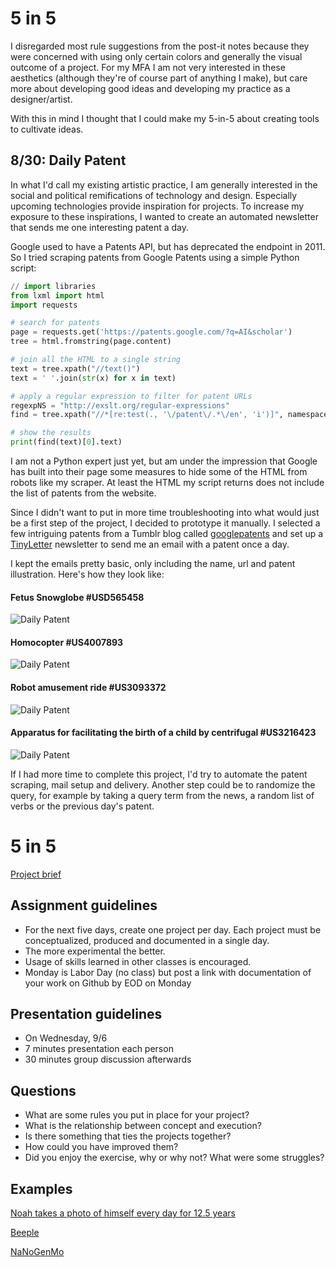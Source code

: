 # 5 in 5

I disregarded most rule suggestions from the post-it notes because they were concerned with using only certain colors and generally the visual outcome of a project. For my MFA I am not very interested in these aesthetics (although they're of course part of anything I make), but care more about developing good ideas and developing my practice as a designer/artist.  

With this in mind I thought that I could make my 5-in-5 about creating tools to cultivate ideas.

## 8/30: Daily Patent
In what I'd call my existing artistic practice, I am generally interested in the social and political remifications of technology and design. Especially upcoming technologies provide inspiration for projects. To increase my exposure to these inspirations, I wanted to create an automated newsletter that sends me one interesting patent a day.  

Google used to have a Patents API, but has deprecated the endpoint in 2011. So I tried scraping patents from Google Patents using a simple Python script: 

```python
// import libraries
from lxml import html
import requests

# search for patents
page = requests.get('https://patents.google.com/?q=AI&scholar')
tree = html.fromstring(page.content)

# join all the HTML to a single string
text = tree.xpath("//text()")
text = ' '.join(str(x) for x in text)

# apply a regular expression to filter for patent URLs
regexpNS = "http://exslt.org/regular-expressions"
find = tree.xpath("//*[re:test(., '\/patent\/.*\/en', 'i')]", namespaces={'re':regexpNS})

# show the results
print(find(text)[0].text)
```
I am not a Python expert just yet, but am under the impression that Google has built into their page some measures to hide some of the HTML from robots like my scraper. At least the HTML my script returns does not include the list of patents from the website.  

Since I didn't want to put in more time troubleshooting into what would just be a first step of the project, I decided to prototype it manually. I selected a few intriguing patents from a Tumblr blog called [googlepatents](http://googlepatents.tumblr.com) and set up a [TinyLetter](http://tinyletter.com) newsletter to send me an email with a patent once a day.

I kept the emails pretty basic, only including the name, url and patent illustration. Here's how they look like:

#### Fetus Snowglobe #USD565458
![Daily Patent](img/daily-patent-1.png)

#### Homocopter #US4007893
![Daily Patent](img/daily-patent-2.png)

#### Robot amusement ride #US3093372
![Daily Patent](img/daily-patent-3.png)

#### Apparatus for facilitating the birth of a child by centrifugal #US3216423
![Daily Patent](img/daily-patent-4.png)

If I had more time to complete this project, I'd try to automate the patent scraping, mail setup and delivery. Another step could be to randomize the query, for example by taking a query term from the news, a random list of verbs or the previous day's patent.



# 5 in 5
[Project brief](https://docs.google.com/a/newschool.edu/document/d/1LOWQXv9i27Uj8eECxLeZi66yjTRcqk260O4kw_98eOc/edit?usp=sharing)

## Assignment guidelines
* For the next five days, create one project per day. Each project must be conceptualized, produced and documented in a single day. 
* The more experimental the better.
* Usage of skills learned in other classes is encouraged.
* Monday is Labor Day (no class) but post a link with documentation of your work on Github by EOD on Monday

## Presentation guidelines
* On Wednesday, 9/6
* 7 minutes presentation each person
* 30 minutes group discussion afterwards

## Questions
* What are some rules you put in place for your project?
* What is the relationship between concept and execution?
* Is there something that ties the projects together?
* How could you have improved them?
* Did you enjoy the exercise, why or why not? What were some struggles?

## Examples
[Noah takes a photo of himself every day for 12.5 years](https://www.youtube.com/watch?v=iPPzXlMdi7o)

[Beeple](http://www.beeple-crap.com/everydays_one.php)

[NaNoGenMo](https://nanogenmo.github.io/)

